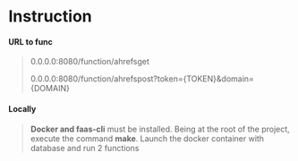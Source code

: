 # Instruction

#### URL to func

> 0.0.0.0:8080/function/ahrefsget
>
> 0.0.0.0:8080/function/ahrefspost?token={TOKEN}&domain={DOMAIN}


#### Locally 
> **Docker and faas-cli** must be installed.
> Being at the root of the project, execute the command **make**.
> Launch the docker container with database and run 2 functions